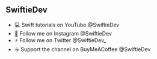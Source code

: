  ## SwiftieDev

- 💻 Swift tutorials on YouTube @SwiftieDev
- 📸 Follow me on Instagram @SwiftieDev
- ⚡ Follow me on Twitter @SwiftieDev_
- ☕️ Support the channel on BuyMeACoffee @SwiftieDev
